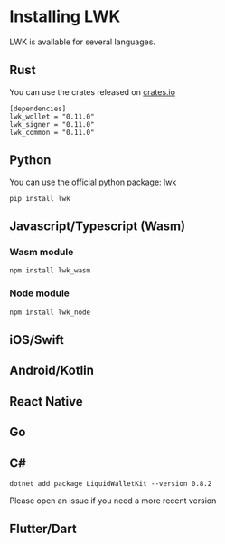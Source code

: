 # Installing LWK

LWK is available for several languages.

## Rust
You can use the crates released on [crates.io](https://crates.io)

```
[dependencies]
lwk_wollet = "0.11.0"
lwk_signer = "0.11.0"
lwk_common = "0.11.0"
```

## Python
You can use the official python package: [lwk](https://pypi.org/project/lwk/)

```
pip install lwk
```


## Javascript/Typescript (Wasm)

### Wasm module

```shell
npm install lwk_wasm
```

### Node module

```shell
npm install lwk_node
```

## iOS/Swift

## Android/Kotlin

## React Native

## Go

## C#

```shell
dotnet add package LiquidWalletKit --version 0.8.2
```

Please open an issue if you need a more recent version

## Flutter/Dart
